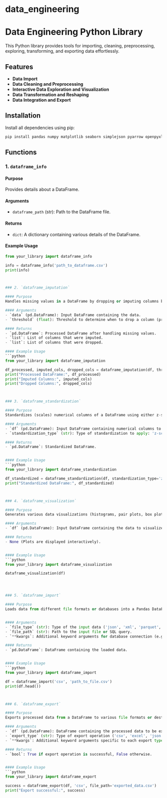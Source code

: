 # data_engineering

# Data Engineering Python Library

This Python library provides tools for importing, cleaning, preprocessing, exploring, transforming, and exporting data effortlessly.


## Features

- **Data Import**
- **Data Cleaning and Preprocessing**
- **Interactive Data Exploration and Visualization**
- **Data Transformation and Reshaping**
- **Data Integration and Export**

## Installation

Install all dependencies using pip:

```bash
pip install pandas numpy matplotlib seaborn simplejson pyarrow openpyxl mysql-connector-python psycopg2-binary cx-Oracle snowflake-connector-python boto3 azure-storage-blob google-cloud-storage sqlalchemy
```

## Functions

### 1. `dataframe_info`

#### Purpose
Provides details about a DataFrame.

#### Arguments
- `dataframe_path` (str): Path to the DataFrame file.

#### Returns
- `dict`: A dictionary containing various details of the DataFrame.

#### Example Usage
```python
from your_library import dataframe_info

info = dataframe_info('path_to_dataframe.csv')
print(info)



### 2. `dataframe_imputation`

#### Purpose
Handles missing values in a DataFrame by dropping or imputing columns based on a specified threshold.

#### Arguments
- `data` (pd.DataFrame): Input DataFrame containing the data.
- `threshold` (float): Threshold to determine when to drop a column (proportion of missing values).

#### Returns
- `pd.DataFrame`: Processed DataFrame after handling missing values.
- `list`: List of columns that were imputed.
- `list`: List of columns that were dropped.

#### Example Usage
```python
from your_library import dataframe_imputation

df_processed, imputed_cols, dropped_cols = dataframe_imputation(df, threshold=0.3)
print("Processed DataFrame:", df_processed)
print("Imputed Columns:", imputed_cols)
print("Dropped Columns:", dropped_cols)



### 3. `dataframe_standardization`

#### Purpose
Standardizes (scales) numerical columns of a DataFrame using either z-score or min-max scaling.

#### Arguments
- `df` (pd.DataFrame): Input DataFrame containing numerical columns to be standardized.
- `standardization_type` (str): Type of standardization to apply: 'z-score' or 'min-max'.

#### Returns
- `pd.DataFrame`: Standardized DataFrame.


#### Example Usage
```python
from your_library import dataframe_standardization

df_standardized = dataframe_standardization(df, standardization_type='z-score')
print("Standardized DataFrame:", df_standardized)



### 4. `dataframe_visualization`

#### Purpose
Generates various data visualizations (histograms, pair plots, box plots, bar charts) to explore the DataFrame.

#### Arguments
- `df` (pd.DataFrame): Input DataFrame containing the data to visualize.

#### Returns
- None (Plots are displayed interactively).


#### Example Usage
```python
from your_library import dataframe_visualization

dataframe_visualization(df)




### 5. `dataframe_import`

#### Purpose
Loads data from different file formats or databases into a Pandas DataFrame.


#### Arguments
- `file_type` (str): Type of the input data ('json', 'xml', 'parquet', 'csv', 'excel', 'txt', 'sql').
- `file_path` (str): Path to the input file or SQL query.
- `**kwargs`: Additional keyword arguments for database connection (e.g., host, user, password, database_name) required for 'sql' file_type.

#### Returns
- `pd.DataFrame`: DataFrame containing the loaded data.


#### Example Usage
```python
from your_library import dataframe_import

df = dataframe_import('csv', 'path_to_file.csv')
print(df.head())



### 6. `dataframe_export`

#### Purpose
Exports processed data from a DataFrame to various file formats or destinations.

#### Arguments
- `df` (pd.DataFrame): DataFrame containing the processed data to be exported.
- `export_type` (str): Type of export operation ('csv', 'excel', 'json', 'sql', 'aws_s3', 'azure_blob', 'gcp_storage').
- `**kwargs`: Additional keyword arguments specific to each export type.

#### Returns
- `bool`: True if export operation is successful, False otherwise.


#### Example Usage
```python
from your_library import dataframe_export

success = dataframe_export(df, 'csv', file_path='exported_data.csv')
print("Export successful:", success)






